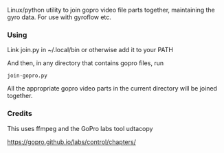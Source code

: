 Linux/python utility to join gopro video file parts together, maintaining the gyro data. For use with gyroflow etc.

### Using

Link join.py in ~/.local/bin or otherwise add it to your PATH

And then, in any directory that contains gopro files, run

```
join-gopro.py
```

All the appropriate gopro video parts in the current directory will be joined together.

### Credits

This uses ffmpeg and the GoPro labs tool udtacopy

https://gopro.github.io/labs/control/chapters/
